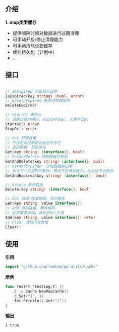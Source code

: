 介绍
---

**1. map类型缓存**
- 提供间隔时间对数据进行过期清理
- 可手动开启/停止清理能力
- 可手动清除全部缓存
- 缓存持久化（计划中）
- ...

接口
---
```go

// IsExpired 判断是否过期
IsExpired(key string) (bool, error)
// DeleteExpired 删除过期数据项
DeleteExpired()

// StartGc 重新gc
// 设置过期时间后，会自动开启gc，无需手动gc
StartGc() error
StopGc() error

// Get 获取数据
// 不存在或过期都会返回不存在
// 返回数据、是否存在
Get(key string) (interface{}, bool)
// GetAndDelete 获取数据并删除
GetAndDelete(key string) (interface{}, bool)
// GetAndExpired  获取数据并过期
// 将在下一次清除时删除，若未开启清除能力，将永远不会删除
GetAndExpired(key string) (interface{}, bool)

// Delete 删除数据
Delete(key string) (interface{}, bool)

// Set 添加/修改数据，将会覆盖
Set(key string, value interface{})
// Add 添加数据，若有相同
// 如需覆盖添加，请使用Set方法
Add(key string, value interface{}) error
// Clear 清除所有数据
Clear()
```

使用
---
**引用**
```go
import "github.com/lomtom/go-utils/cache"
```

**示例**
```go
func Test(t *testing.T) {{
    c := cache.NewMapCache()
    c.Set("1", 1)
    fmt.Println(c.Get("1"))
}
```
**输出**
```shell
1 true
```

